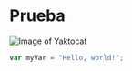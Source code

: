 # Prueba
![Image of Yaktocat](https://octodex.github.com/images/yaktocat.png)
``` javascript
var myVar = "Hello, world!";
```
